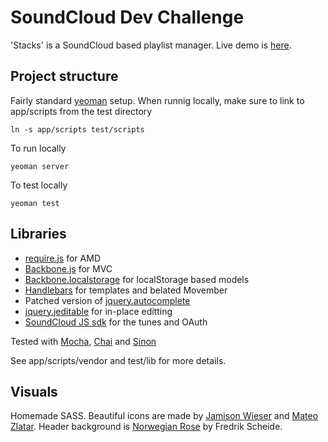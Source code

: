 # SoundCloud Dev Challenge

'Stacks' is a SoundCloud based playlist manager. Live demo is [here](http://callmephilip.github.com/stacks/). 

## Project structure

Fairly standard [yeoman](http://yeoman.io/) setup. When runnig locally, make sure to link to app/scripts from the test directory

```
ln -s app/scripts test/scripts
``` 

To run locally

```
yeoman server
```

To test locally

```
yeoman test
```

## Libraries

* [require.js](https://github.com/jrburke/requirejs) for AMD
* [Backbone.js](https://github.com/documentcloud/backbone) for MVC
* [Backbone.localstorage](https://github.com/jeromegn/Backbone.localStorage) for localStorage based models
* [Handlebars](https://github.com/wycats/handlebars.js) for templates and belated Movember
* Patched version of [jquery.autocomplete](https://github.com/callmephilip/jQueryAutocompletePlugin)
* [jquery.jeditable](https://github.com/tuupola/jquery_jeditable) for in-place editting
* [SoundCloud JS sdk](https://github.com/soundcloud/soundcloud-javascript) for the tunes and OAuth

Tested with [Mocha](https://github.com/visionmedia/mocha), [Chai](https://github.com/chaijs/chai) and [Sinon](https://github.com/cjohansen/Sinon.JS)

See app/scripts/vendor and test/lib for more details.

## Visuals

Homemade SASS. Beautiful icons are made by [Jamison Wieser](http://thenounproject.com/jamison/) and [Mateo Zlatar](http://thenounproject.com/mateozlatar). Header background is [Norwegian Rose](http://subtlepatterns.com/norwegian-rose/) by Fredrik Scheide.  

